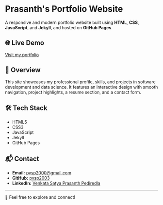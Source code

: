 # Prasanth's Portfolio Website

A responsive and modern portfolio website built using **HTML**, **CSS**, **JavaScript**, and **Jekyll**, and hosted on **GitHub Pages**.

## 🌐 Live Demo
[Visit my portfolio](https://pvsp2003.github.io/pvsprasanth.github.io/)

## 📄 Overview
This site showcases my professional profile, skills, and projects in software development and data science. It features an interactive design with smooth navigation, project highlights, a resume section, and a contact form.

## 🛠️ Tech Stack
- HTML5
- CSS3
- JavaScript
- Jekyll
- GitHub Pages

## 📬 Contact
- **Email:** pvsp2000@gmail.com
- **GitHub:** [pvsp2003](https://github.com/pvsp2003)
- **LinkedIn:** [Venkata Satya Prasanth Pediredla](https://www.linkedin.com/in/pvs-prasanth/)

---

🚀 Feel free to explore and connect!

